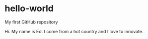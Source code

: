 # hello-world
My first GitHub repository

Hi. My name is Ed. I come from a hot country and I love to innovate. 
